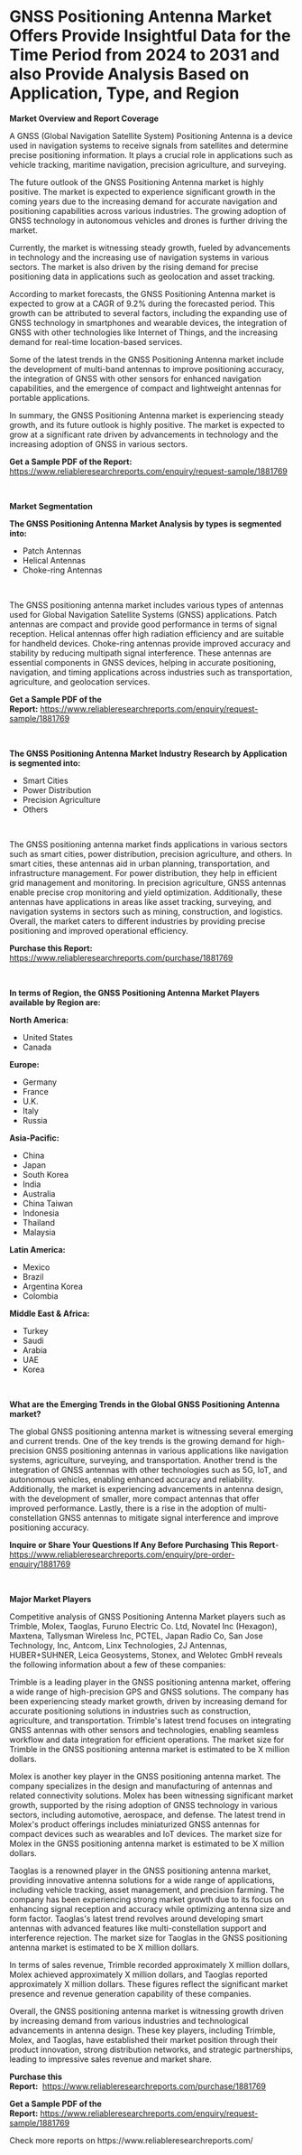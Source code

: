 <p><h1>GNSS Positioning Antenna Market Offers Provide Insightful Data for the Time Period from 2024 to 2031 and also Provide Analysis Based on Application, Type, and Region</h1></p><p><strong>Market Overview and Report Coverage</strong></p>
<p><p>A GNSS (Global Navigation Satellite System) Positioning Antenna is a device used in navigation systems to receive signals from satellites and determine precise positioning information. It plays a crucial role in applications such as vehicle tracking, maritime navigation, precision agriculture, and surveying.</p><p>The future outlook of the GNSS Positioning Antenna market is highly positive. The market is expected to experience significant growth in the coming years due to the increasing demand for accurate navigation and positioning capabilities across various industries. The growing adoption of GNSS technology in autonomous vehicles and drones is further driving the market.</p><p>Currently, the market is witnessing steady growth, fueled by advancements in technology and the increasing use of navigation systems in various sectors. The market is also driven by the rising demand for precise positioning data in applications such as geolocation and asset tracking.</p><p>According to market forecasts, the GNSS Positioning Antenna market is expected to grow at a CAGR of 9.2% during the forecasted period. This growth can be attributed to several factors, including the expanding use of GNSS technology in smartphones and wearable devices, the integration of GNSS with other technologies like Internet of Things, and the increasing demand for real-time location-based services.</p><p>Some of the latest trends in the GNSS Positioning Antenna market include the development of multi-band antennas to improve positioning accuracy, the integration of GNSS with other sensors for enhanced navigation capabilities, and the emergence of compact and lightweight antennas for portable applications.</p><p>In summary, the GNSS Positioning Antenna market is experiencing steady growth, and its future outlook is highly positive. The market is expected to grow at a significant rate driven by advancements in technology and the increasing adoption of GNSS in various sectors.</p></p>
<p><strong>Get a Sample PDF of the Report:</strong> <a href="https://www.reliableresearchreports.com/enquiry/request-sample/1881769">https://www.reliableresearchreports.com/enquiry/request-sample/1881769</a></p>
<p>&nbsp;</p>
<p><strong>Market Segmentation</strong></p>
<p><strong>The GNSS Positioning Antenna Market Analysis by types is segmented into:</strong></p>
<p><ul><li>Patch Antennas</li><li>Helical Antennas</li><li>Choke-ring Antennas</li></ul></p>
<p>&nbsp;</p>
<p><p>The GNSS positioning antenna market includes various types of antennas used for Global Navigation Satellite Systems (GNSS) applications. Patch antennas are compact and provide good performance in terms of signal reception. Helical antennas offer high radiation efficiency and are suitable for handheld devices. Choke-ring antennas provide improved accuracy and stability by reducing multipath signal interference. These antennas are essential components in GNSS devices, helping in accurate positioning, navigation, and timing applications across industries such as transportation, agriculture, and geolocation services.</p></p>
<p><strong>Get a Sample PDF of the Report:</strong>&nbsp;<a href="https://www.reliableresearchreports.com/enquiry/request-sample/1881769">https://www.reliableresearchreports.com/enquiry/request-sample/1881769</a></p>
<p>&nbsp;</p>
<p><strong>The GNSS Positioning Antenna Market Industry Research by Application is segmented into:</strong></p>
<p><ul><li>Smart Cities</li><li>Power Distribution</li><li>Precision Agriculture</li><li>Others</li></ul></p>
<p>&nbsp;</p>
<p><p>The GNSS positioning antenna market finds applications in various sectors such as smart cities, power distribution, precision agriculture, and others. In smart cities, these antennas aid in urban planning, transportation, and infrastructure management. For power distribution, they help in efficient grid management and monitoring. In precision agriculture, GNSS antennas enable precise crop monitoring and yield optimization. Additionally, these antennas have applications in areas like asset tracking, surveying, and navigation systems in sectors such as mining, construction, and logistics. Overall, the market caters to different industries by providing precise positioning and improved operational efficiency.</p></p>
<p><strong>Purchase this Report:</strong>&nbsp; <a href="https://www.reliableresearchreports.com/purchase/1881769">https://www.reliableresearchreports.com/purchase/1881769</a></p>
<p>&nbsp;</p>
<p><strong>In terms of Region, the GNSS Positioning Antenna Market Players available by Region are:</strong></p>
<p>
    <p> <strong> North America: </strong>
        <ul>
            <li>United States</li>
            <li>Canada</li>
        </ul>
        </p> 
    <p> <strong> Europe: </strong>
        <ul>
            <li>Germany</li>
            <li>France</li>
            <li>U.K.</li>
            <li>Italy</li>
            <li>Russia</li>
        </ul>
        </p> 
    <p> <strong> Asia-Pacific: </strong>
        <ul>
            <li>China</li>
            <li>Japan</li>
            <li>South Korea</li>
            <li>India</li>
            <li>Australia</li>
            <li>China Taiwan</li>
            <li>Indonesia</li>
            <li>Thailand</li>
            <li>Malaysia</li>
        </ul>
        </p> 
    <p> <strong> Latin America: </strong>
        <ul>
            <li>Mexico</li>
            <li>Brazil</li>
            <li>Argentina Korea</li>
            <li>Colombia</li>
        </ul>
        </p> 
    <p> <strong> Middle East & Africa: </strong>
        <ul>
            <li>Turkey</li>
            <li>Saudi</li>
            <li>Arabia</li>
            <li>UAE</li>
            <li>Korea</li>
        </ul>
    </p>
    </p>
<p>&nbsp;</p>
<p><strong>What are the Emerging Trends in the Global GNSS Positioning Antenna market?</strong></p>
<p><p>The global GNSS positioning antenna market is witnessing several emerging and current trends. One of the key trends is the growing demand for high-precision GNSS positioning antennas in various applications like navigation systems, agriculture, surveying, and transportation. Another trend is the integration of GNSS antennas with other technologies such as 5G, IoT, and autonomous vehicles, enabling enhanced accuracy and reliability. Additionally, the market is experiencing advancements in antenna design, with the development of smaller, more compact antennas that offer improved performance. Lastly, there is a rise in the adoption of multi-constellation GNSS antennas to mitigate signal interference and improve positioning accuracy.</p></p>
<p><strong>Inquire or Share Your Questions If Any Before Purchasing This Report</strong>- <a href="https://www.reliableresearchreports.com/enquiry/pre-order-enquiry/1881769">https://www.reliableresearchreports.com/enquiry/pre-order-enquiry/1881769</a></p>
<p>&nbsp;</p>
<p><strong>Major Market Players</strong></p>
<p><p>Competitive analysis of GNSS Positioning Antenna Market players such as Trimble, Molex, Taoglas, Furuno Electric Co. Ltd, Novatel Inc (Hexagon), Maxtena, Tallysman Wireless Inc, PCTEL, Japan Radio Co, San Jose Technology, Inc, Antcom, Linx Technologies, 2J Antennas, HUBER+SUHNER, Leica Geosystems, Stonex, and Welotec GmbH reveals the following information about a few of these companies:</p><p>Trimble is a leading player in the GNSS positioning antenna market, offering a wide range of high-precision GPS and GNSS solutions. The company has been experiencing steady market growth, driven by increasing demand for accurate positioning solutions in industries such as construction, agriculture, and transportation. Trimble's latest trend focuses on integrating GNSS antennas with other sensors and technologies, enabling seamless workflow and data integration for efficient operations. The market size for Trimble in the GNSS positioning antenna market is estimated to be X million dollars.</p><p>Molex is another key player in the GNSS positioning antenna market. The company specializes in the design and manufacturing of antennas and related connectivity solutions. Molex has been witnessing significant market growth, supported by the rising adoption of GNSS technology in various sectors, including automotive, aerospace, and defense. The latest trend in Molex's product offerings includes miniaturized GNSS antennas for compact devices such as wearables and IoT devices. The market size for Molex in the GNSS positioning antenna market is estimated to be X million dollars.</p><p>Taoglas is a renowned player in the GNSS positioning antenna market, providing innovative antenna solutions for a wide range of applications, including vehicle tracking, asset management, and precision farming. The company has been experiencing strong market growth due to its focus on enhancing signal reception and accuracy while optimizing antenna size and form factor. Taoglas's latest trend revolves around developing smart antennas with advanced features like multi-constellation support and interference rejection. The market size for Taoglas in the GNSS positioning antenna market is estimated to be X million dollars.</p><p>In terms of sales revenue, Trimble recorded approximately X million dollars, Molex achieved approximately X million dollars, and Taoglas reported approximately X million dollars. These figures reflect the significant market presence and revenue generation capability of these companies.</p><p>Overall, the GNSS positioning antenna market is witnessing growth driven by increasing demand from various industries and technological advancements in antenna design. These key players, including Trimble, Molex, and Taoglas, have established their market position through their product innovation, strong distribution networks, and strategic partnerships, leading to impressive sales revenue and market share.</p></p>
<p><strong>Purchase this Report:</strong>&nbsp;&nbsp;<a href="https://www.reliableresearchreports.com/purchase/1881769">https://www.reliableresearchreports.com/purchase/1881769</a></p>
<p></p>
<p><strong>Get a Sample PDF of the Report:</strong>&nbsp;<a href="https://www.reliableresearchreports.com/enquiry/request-sample/1881769">https://www.reliableresearchreports.com/enquiry/request-sample/1881769</a></p>
<p>Check more reports on https://www.reliableresearchreports.com/</p>